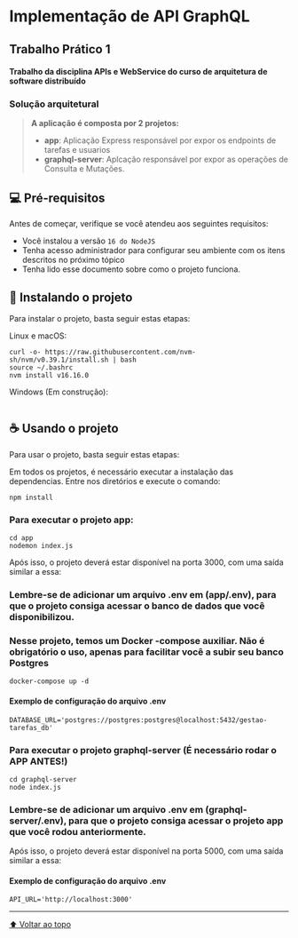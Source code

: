 #  Implementação de API GraphQL
## Trabalho Prático 1
#### Trabalho da disciplina APIs e WebService do curso de arquitetura de software distribuído


### Solução arquitetural

> **A aplicação é composta por 2 projetos:**
> * **app**: Aplicação Express responsável por expor os endpoints de tarefas e usuarios
> * **graphql-server**: Aplcação responsável por expor as operações de Consulta e Mutações.


## 💻 Pré-requisitos

Antes de começar, verifique se você atendeu aos seguintes requisitos:
* Você instalou a versão `16 do NodeJS`
* Tenha acesso administrador para configurar seu ambiente com os itens descritos no próximo tópico
* Tenha lido esse documento sobre como o projeto funciona.

## 🚀 Instalando o projeto

Para instalar o projeto, basta seguir estas etapas:

Linux e macOS:
```
curl -o- https://raw.githubusercontent.com/nvm-sh/nvm/v0.39.1/install.sh | bash
source ~/.bashrc
nvm install v16.16.0
```

Windows (Em construção):
```
```

## ☕ Usando o projeto

Para usar o projeto, basta seguir estas etapas:

Em todos os projetos, é necessário executar a instalação das dependencias. Entre nos diretórios e execute o comando:

```
npm install

```

### Para executar o projeto app:

```
cd app
nodemon index.js
```

Após isso, o projeto deverá estar disponível na porta 3000, com uma saída similar a essa:


### Lembre-se de adicionar um arquivo .env em (app/.env), para que o projeto consiga acessar o banco de dados que você disponibilizou.
### Nesse projeto, temos um Docker -compose auxiliar. Não é obrigatório o uso, apenas para facilitar você a subir seu banco Postgres

```
docker-compose up -d
```

#### Exemplo de configuração do arquivo .env

```
DATABASE_URL='postgres://postgres:postgres@localhost:5432/gestao-tarefas_db'
```

### Para executar o projeto graphql-server (É necessário rodar o APP ANTES!)

```
cd graphql-server
node index.js
```

### Lembre-se de adicionar um arquivo .env em (graphql-server/.env), para que o projeto consiga acessar o projeto app que você rodou anteriormente.

Após isso, o projeto deverá estar disponível na porta 5000, com uma saída similar a essa:

#### Exemplo de configuração do arquivo .env

```
API_URL='http://localhost:3000'
```

***


[⬆ Voltar ao topo](#desenvolvimento-de-um-sistema-de-votação-em-tempo-real)<br>
